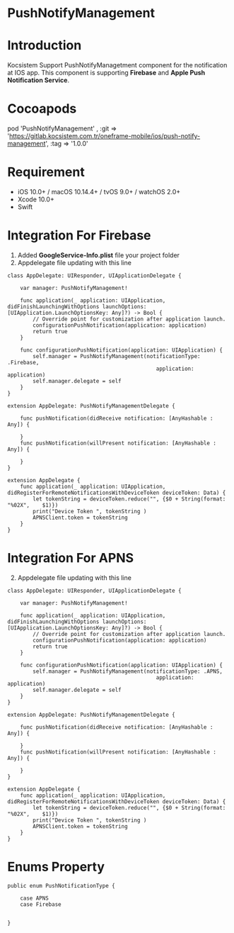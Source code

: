 # PushNotifyManagement



# Introduction
Kocsistem Support PushNotifyManagetment component for the notification at IOS app. This component is supporting **Firebase** and **Apple Push Notification Service**.

# Cocoapods

pod 'PushNotifyManagement' , :git => 'https://gitlab.kocsistem.com.tr/oneframe-mobile/ios/push-notify-management', :tag => '1.0.0'

# Requirement

*   iOS 10.0+ / macOS 10.14.4+ / tvOS 9.0+ / watchOS 2.0+
*   Xcode 10.0+
*   Swift

# Integration For Firebase

1. Added **GoogleService-Info.plist** file your project folder
2. Appdelegate file updating with this line 
```
class AppDelegate: UIResponder, UIApplicationDelegate {
    
    var manager: PushNotifyManagement!
    
    func application(_ application: UIApplication, didFinishLaunchingWithOptions launchOptions: [UIApplication.LaunchOptionsKey: Any]?) -> Bool {
        // Override point for customization after application launch.
        configurationPushNotification(application: application)
        return true
    }
    
    func configurationPushNotification(application: UIApplication) {
        self.manager = PushNotifyManagement(notificationType: .Firebase,
                                               application: application)
        self.manager.delegate = self
    }
}

extension AppDelegate: PushNotifyManagementDelegate {

    func pushNotification(didReceive notification: [AnyHashable : Any]) {
        
    }
    func pushNotification(willPresent notification: [AnyHashable : Any]) {

    }
}

extension AppDelegate {
    func application(_ application: UIApplication, didRegisterForRemoteNotificationsWithDeviceToken deviceToken: Data) {
        let tokenString = deviceToken.reduce("", {$0 + String(format: "%02X",    $1)})
        print("Device Token ", tokenString )
        APNSClient.token = tokenString
    }
}

```


# Integration For APNS

2. Appdelegate file updating with this line
```
class AppDelegate: UIResponder, UIApplicationDelegate {
    
    var manager: PushNotifyManagement!
    
    func application(_ application: UIApplication, didFinishLaunchingWithOptions launchOptions: [UIApplication.LaunchOptionsKey: Any]?) -> Bool {
        // Override point for customization after application launch.
        configurationPushNotification(application: application)
        return true
    }
    
    func configurationPushNotification(application: UIApplication) {
        self.manager = PushNotifyManagement(notificationType: .APNS,
                                               application: application)
        self.manager.delegate = self
    }
}

extension AppDelegate: PushNotifyManagementDelegate {

    func pushNotification(didReceive notification: [AnyHashable : Any]) {
        
    }
    func pushNotification(willPresent notification: [AnyHashable : Any]) {

    }
}

extension AppDelegate {
    func application(_ application: UIApplication, didRegisterForRemoteNotificationsWithDeviceToken deviceToken: Data) {
        let tokenString = deviceToken.reduce("", {$0 + String(format: "%02X",    $1)})
        print("Device Token ", tokenString )
        APNSClient.token = tokenString
    }
}

```

# Enums Property

```
public enum PushNotificationType {
    
    case APNS
    case Firebase
    
    
}
```
